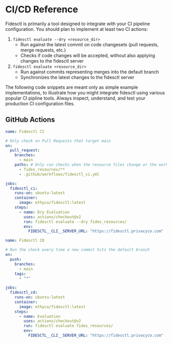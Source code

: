 # CI/CD Reference

Fidesctl is primarily a tool designed to integrate with your CI pipeline configuration. You should plan to implement at least two CI actions:

1. `fidesctl evaluate --dry <resource_dir>`
    - Run against the latest commit on code changesets (pull requests, merge requests, etc.)
    - Checks if code changes will be accepted, without also applying changes to the fidesctl server
2. `fidesctl evaluate <resource_dir>`
    - Run against commits representing merges into the default branch
    - Synchronizes the latest changes to the fidesctl server

The following code snippets are meant only as simple example implementations, to illustrate how you might integrate fidesctl using various popular CI pipline tools. Always inspect, understand, and test your production CI configuration files.

## GitHub Actions

```yaml title="<code>.github/workflows/fidesctl_ci.yml</code>"
name: Fidesctl CI

# Only check on Pull Requests that target main
on:
  pull_request:
    branches:
      - main
    paths: # Only run checks when the resource files change or the workflow file changes
      - fides_resources/**
      - .github/workflows/fidesctl_ci.yml

jobs:
  fidesctl_ci:
    runs-on: ubuntu-latest
    container:
      image: ethyca/fidesctl:latest
    steps:
      - name: Dry Evaluation
        uses: actions/checkout@v2
        run: fidesctl evaluate --dry fides_resources/
        env:
          FIDESCTL__CLI__SERVER_URL: "https://fidesctl.privacyco.com"
```

```yaml title="<code>.github/workflows/fidesctl_cd.yml</code>"
name: Fidesctl CD

# Run the check every time a new commit hits the default branch
on:
  push:
    branches:
      - main
    tags:
      - "*"

jobs:
  fidesctl_cd:
    runs-on: ubuntu-latest
    container:
      image: ethyca/fidesctl:latest
    steps:
      - name: Evaluation
        uses: actions/checkout@v2
        run: fidesctl evaluate fides_resources/
        env:
          FIDESCTL__CLI__SERVER_URL: "https://fidesctl.privacyco.com"
```
